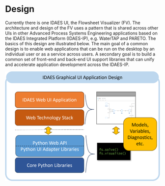 # Design

Currently there is one IDAES UI, the Flowsheet Visualizer (FV).
The architecture and design of the FV uses a pattern that is shared
across other UIs in other Advanced Process Systems Engineering applications
based on the IDAES Integrated Platform (IDAES-IP), e.g. WaterTAP and PARETO.
The basics of this design are illustrated below.
The main goal of a common design is to enable web applications that can be
run on the desktop by an individual user or as a service across users.
A secondary goal is to build a common set of front-end and 
back-end UI support libraries that can unify and accelerate application
development across the IDAES-IP.

![IDAES Web Application Architecture diagram](_static/fv/fv-arch.png)

